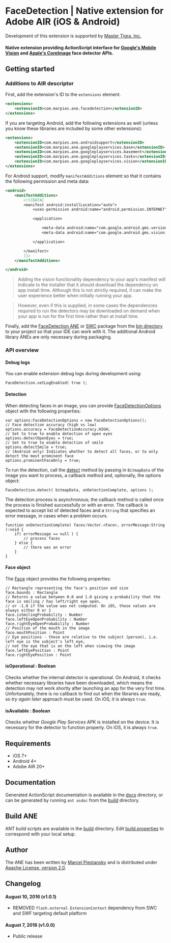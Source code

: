 # FaceDetection | Native extension for Adobe AIR (iOS & Android)

Development of this extension is supported by [Master Tigra, Inc.](https://github.com/mastertigra)

#### Native extension providing ActionScript interface for [Google's Mobile Vision](https://developers.google.com/vision/) and [Apple's CoreImage](https://developer.apple.com/library/ios/documentation/CoreImage/Reference/CIDetector_Ref/index.html#//apple_ref/occ/cl/CIDetector) face detector APIs.

## Getting started

### Additions to AIR descriptor

First, add the extension's ID to the `extensions` element.

```xml
<extensions>
    <extensionID>com.marpies.ane.facedetection</extensionID>
</extensions>
```

If you are targeting Android, add the following extensions as well (unless you know these libraries are included by some other extensions):

```xml
<extensions>
    <extensionID>com.marpies.ane.androidsupport</extensionID>
    <extensionID>com.marpies.ane.googleplayservices.base</extensionID>
    <extensionID>com.marpies.ane.googleplayservices.basement</extensionID>
    <extensionID>com.marpies.ane.googleplayservices.tasks</extensionID>
    <extensionID>com.marpies.ane.googleplayservices.vision</extensionID>
</extensions>
```

For Android support, modify `manifestAdditions` element so that it contains the following permission and meta data:

```xml
<android>
    <manifestAdditions>
        <![CDATA[
        <manifest android:installLocation="auto">
            <uses-permission android:name="android.permission.INTERNET"/>

            <application>

                <meta-data android:name="com.google.android.gms.version" android:value="@integer/google_play_services_version" />
                <meta-data android:name="com.google.android.gms.vision.DEPENDENCIES" android:value="face" />

            </application>

        </manifest>
        ]]>
    </manifestAdditions>

</android>
```

> Adding the vision functionality dependency to your app's manifest will indicate to the installer that it should download the dependency on app install time. Although this is not strictly required, it can make the user experience better when initially running your app.

> However, even if this is supplied, in some cases the dependencies required to run the detectors may be downloaded on demand when your app is run for the first time rather than at install time.

Finally, add the [FaceDetection ANE](bin/com.marpies.ane.facedetection.ane) or [SWC](bin/com.marpies.ane.facedetection.swc) package from the [bin directory](bin/) to your project so that your IDE can work with it. The additional Android library ANEs are only necessary during packaging.

### API overview

#### Debug logs

You can enable extension debug logs during development using:

```as3
FaceDetection.setLogEnabled( true );
```

#### Detection

When detecting faces in an image, you can provide [FaceDetectionOptions](actionscript/src/com/marpies/ane/facedetection/FaceDetectionOptions.as) object with the following properties:

```as3
var options:FaceDetectionOptions = new FaceDetectionOptions();
// Face detection accuracy (high vs low)
options.accuracy = FaceDetectionAccuracy.HIGH;
// Set to true to enable detection of open eyes
options.detectOpenEyes = true;
// Set to true to enable detection of smile
options.detectSmile = true;
// (Android only) Indicates whether to detect all faces, or to only detect the most prominent face
options.prominentFaceOnly = true;
```

To run the detection, call the [detect](actionscript/src/com/marpies/ane/facedetection/FaceDetection.as#L79-L106) method by passing in `BitmapData` of the image you want to process, a callback method and, optionally, the options object:

```as3
FaceDetection.detect( bitmapData, onDetectionComplete, options );
```

The detection process is asynchronous; the callback method is called once the process is finished successfully or with an error. The callback is expected to accept list of detected faces and a `String` that specifies an error message, in cases when a problem occurs.

```as3
function onDetectionComplete( faces:Vector.<Face>, errorMessage:String ):void {
    if( errorMessage == null ) {
        // process faces
    } else {
        // there was an error
    }
}
```

#### Face object

The [Face](actionscript/src/com/marpies/ane/facedetection/Face.as) object provides the following properties:

```as3
// Rectangle representing the face's position and size
face.bounds : Rectangle
// Returns a value between 0.0 and 1.0 giving a probability that the face is smiling / has left/right eye open,
// or -1.0 if the value was not computed. On iOS, these values are always either 0 or 1
face.isSmilingProbability : Number
face.leftEyeOpenProbability : Number
face.rightEyeOpenProbability : Number
// Position of the mouth in the image
face.mouthPosition : Point
// Eye positions - these are relative to the subject (person), i.e. left eye is the subject's left eye,
// not the eye that is on the left when viewing the image
face.leftEyePosition : Point
face.rightEyePosition : Point
```

#### isOperational : Boolean

Checks whether the internal detector is operational. On Android, it checks whether necessary libraries have been downloaded, which means the detection may not work shortly after launching an app for the very first time. Unfortunately, there is no callback to find out when the libraries are ready, so *try again later* approach must be used. On iOS, it is always `true`.

#### isAvailable : Boolean

Checks whether *Google Play Services* APK is installed on the device. It is necessary for the detector to function properly. On iOS, it is always `true`.

## Requirements

* iOS 7+
* Android 4+
* Adobe AIR 20+

## Documentation
Generated ActionScript documentation is available in the [docs](docs/) directory, or can be generated by running `ant asdoc` from the [build](build/) directory.

## Build ANE
ANT build scripts are available in the [build](build/) directory. Edit [build.properties](build/build.properties) to correspond with your local setup.

## Author
The ANE has been written by [Marcel Piestansky](https://twitter.com/marpies) and is distributed under [Apache License, version 2.0](http://www.apache.org/licenses/LICENSE-2.0.html).

## Changelog

#### August 10, 2016 (v1.0.1)

* REMOVED `flash.external.ExtensionContext` dependency from SWC and SWF targeting default platform

#### August 7, 2016 (v1.0.0)

* Public release

